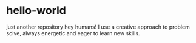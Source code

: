 # hello-world
just another repository
hey humans!
I use a creative approach to problem solve, always energetic and eager to learn new skills.
